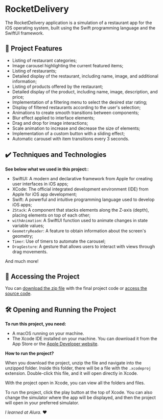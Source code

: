 # RocketDelivery

The RocketDelivery application is a simulation of a restaurant app for the iOS operating system, built using the Swift programming language and the SwiftUI framework.

## 🔨 Project Features

- Listing of restaurant categories;
- Image carousel highlighting the current featured items;
- Listing of restaurants;
- Detailed display of the restaurant, including name, image, and additional information;
- Listing of products offered by the restaurant;
- Detailed display of the product, including name, image, description, and price;
- Implementation of a filtering menu to select the desired star rating;
- Display of filtered restaurants according to the user's selection;
- Animations to create smooth transitions between components;
- Blur effect applied to interface elements;
- Drag and drop for image interactions;
- Scale animation to increase and decrease the size of elements;
- Implementation of a custom button with a sliding effect;
- Automatic carousel with item transitions every 3 seconds.

## ✔️ Techniques and Technologies

**See below what we used in this project:**:
- SwiftUI: A modern and declarative framework from Apple for creating user interfaces in iOS apps;
- XCode: The official integrated development environment (IDE) from Apple for iOS app development;
- Swift: A powerful and intuitive programming language used to develop iOS apps;
- `ZStack`: A component that stacks elements along the Z-axis (depth), placing elements on top of each other;
- `withAnimation`: A SwiftUI function used to animate changes in state variable values;
- `GeometryReader`: A feature to obtain information about the screen's geometry;
- `Timer`: Use of timers to automate the carousel;
- `DragGesture`: A gesture that allows users to interact with views through drag movements.

And much more!
 
## 📁 Accessing the Project

You can [download the zip file](https://github.com/rhuancoder/rocket-delivery-app/archive/refs/heads/main.zip) with the final project code or [access the source code](https://github.com/rhuancoder/rocket-delivery-app).

## 🛠️ Opening and Running the Project

**To run this project, you need:**

- A macOS running on your machine.
- The Xcode IDE installed on your machine. You can download it from the App Store or the [Apple Developer website](https://developer.apple.com/download/all/).

**How to run the project?**

When you download the project, unzip the file and navigate into the unzipped folder. Inside this folder, there will be a file with the `.xcodeproj` extension. Double-click this file, and it will open directly in Xcode.

With the project open in Xcode, you can view all the folders and files.

To run the project, click the play button at the top of Xcode. You can also change the simulator where the app will be displayed, and then the project will open in your preferred simulator.


*I learned at Alura.* ❤️

